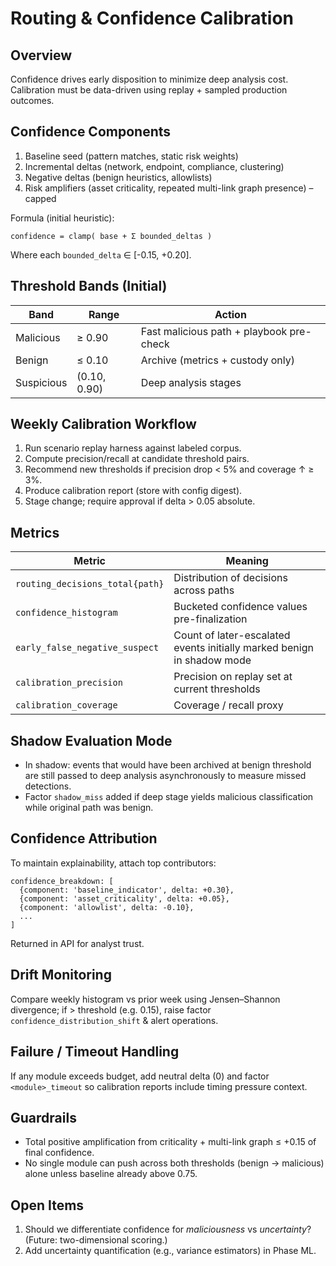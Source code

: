 # Routing & Confidence Calibration

## Overview
Confidence drives early disposition to minimize deep analysis cost. Calibration must be data-driven using replay + sampled production outcomes.

## Confidence Components
1. Baseline seed (pattern matches, static risk weights)
2. Incremental deltas (network, endpoint, compliance, clustering)
3. Negative deltas (benign heuristics, allowlists)
4. Risk amplifiers (asset criticality, repeated multi-link graph presence) – capped

Formula (initial heuristic):
```
confidence = clamp( base + Σ bounded_deltas )
```
Where each `bounded_delta` ∈ [-0.15, +0.20].

## Threshold Bands (Initial)
| Band | Range | Action |
|------|-------|--------|
| Malicious | ≥ 0.90 | Fast malicious path + playbook pre-check |
| Benign | ≤ 0.10 | Archive (metrics + custody only) |
| Suspicious | (0.10, 0.90) | Deep analysis stages |

## Weekly Calibration Workflow
1. Run scenario replay harness against labeled corpus.
2. Compute precision/recall at candidate threshold pairs.
3. Recommend new thresholds if precision drop < 5% and coverage ↑ ≥ 3%.
4. Produce calibration report (store with config digest).
5. Stage change; require approval if delta > 0.05 absolute.

## Metrics
| Metric | Meaning |
|--------|---------|
| `routing_decisions_total{path}` | Distribution of decisions across paths |
| `confidence_histogram` | Bucketed confidence values pre-finalization |
| `early_false_negative_suspect` | Count of later-escalated events initially marked benign in shadow mode |
| `calibration_precision` | Precision on replay set at current thresholds |
| `calibration_coverage` | Coverage / recall proxy |

## Shadow Evaluation Mode
- In shadow: events that would have been archived at benign threshold are still passed to deep analysis asynchronously to measure missed detections.
- Factor `shadow_miss` added if deep stage yields malicious classification while original path was benign.

## Confidence Attribution
To maintain explainability, attach top contributors:
```
confidence_breakdown: [
  {component: 'baseline_indicator', delta: +0.30},
  {component: 'asset_criticality', delta: +0.05},
  {component: 'allowlist', delta: -0.10},
  ...
]
```
Returned in API for analyst trust.

## Drift Monitoring
Compare weekly histogram vs prior week using Jensen–Shannon divergence; if > threshold (e.g. 0.15), raise factor `confidence_distribution_shift` & alert operations.

## Failure / Timeout Handling
If any module exceeds budget, add neutral delta (0) and factor `<module>_timeout` so calibration reports include timing pressure context.

## Guardrails
- Total positive amplification from criticality + multi-link graph ≤ +0.15 of final confidence.
- No single module can push across both thresholds (benign → malicious) alone unless baseline already above 0.75.

## Open Items
1. Should we differentiate confidence for *maliciousness* vs *uncertainty*? (Future: two-dimensional scoring.)
2. Add uncertainty quantification (e.g., variance estimators) in Phase ML.
